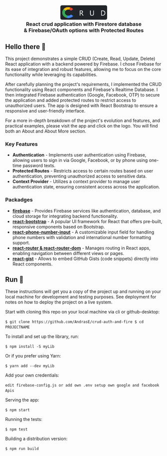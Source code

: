 <h3 align="center">
  <a href="https://crud-auth.netlify.app/" target="_blank" rel="noopener noreferrer">
  <img src="https://github.com/AndrasE/raw-readme/blob/main/crud-readme-img.png?raw=true" width="150">
  </a>
  <br>
  React crud application with Firestore database
  <br>
 & Firebase/OAuth options with Protected Routes
</h3>

## Hello there 👋

This project demonstrates a simple CRUD (Create, Read, Update, Delete) React application with a backend powered by Firebase. I chose Firebase for its ease of integration and robust features, allowing me to focus on the core functionality while leveraging its capabilities.

After carefully planning the project's requirements, I implemented the CRUD functionality using React components and Firebase's Realtime Database. I then integrated Firebase authentication (Google, Facebook, OTP) to secure the application and added protected routes to restrict access to unauthorized users. The app is designed with React Bootstrap to ensure a responsive and user-friendly interface.

For a more in-depth breakdown of the project's evolution and features, and practical examples, please visit the app and click on the logo. You will find both an About and About More section.

### Key Features

- **Authentication** - Implements user authentication using Firebase, allowing users to sign in via Google, Facebook, or by phone using one-time password texts.
- **Protected Routes** - Restricts access to certain routes based on user authentication, preventing unauthorized access to sensitive data.
- **Context Provider** - Utilizes a context provider to manage user authentication state, ensuring consistent access across the application.

### Packadges

- **[firebase](https://www.npmjs.com/package/react-firebase)** - Provides Firebase services like authentication, database, and cloud storage for integrating backend functionality.
- **[react-bootstrap](https://react-bootstrap.netlify.app/)** - A popular UI framework for React that offers pre-built, responsive components based on Bootstrap.
- **[react-phone-number-input](https://www.npmjs.com/package/react-phone-number-input)** - A customizable input field for handling phone numbers with validation and international number formatting support.
- **[react-router & react-router-dom](https://reactrouter.com/en/main)** - Manages routing in React apps, enabling navigation between different views or pages.
- **[react-gist](https://www.npmjs.com/package/react-gist)** - Allows to embed GitHub Gists (code snippets) directly into React components.
  
## Run 🚀

These instructions will get you a copy of the project up and running on your local machine for development and testing purposes. See deployment for notes on how to deploy the project on a live system.

Start with cloning this repo on your local machine via cli or github-desktop:

`
$ git clone https://github.com/AndrasE/crud-auth-and-fire
$ cd PROJECTNAME
`

To install and set up the library, run:

`
$ npm install -S myLib
`

Or if you prefer using Yarn:

`
$ yarn add --dev myLib
`

Add your own credentials:

`
edit firebase-config.js or add own .env
setup own google and facebook Apis
`

Serving the app:

`
$ npm start
`

Running the tests:

`
$ npm test
`

Building a distribution version:

`
$ npm run build
`
